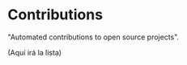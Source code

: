 # Contributions
"Automated contributions to open source projects".

<!-- recent_prs_start -->
(Aquí irá la lista)
<!-- recent_prs_end -->
